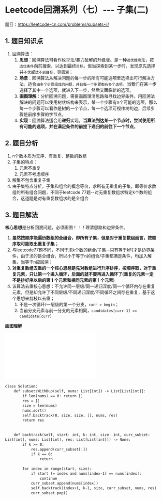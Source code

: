 <h1>Leetcode回溯系列（七）--- 子集(二)</h1>

题目：<https://leetcode-cn.com/problems/subsets-ii/>

<h2>1. 题目知识点</h2>

1. 回溯算法：
    1. **思想**：回溯算法可看作枚举法/暴力破解的升级版。是一种`选优搜索`法，按`选优条件`向前搜索，以达到最终`目标`。但当探索到某一步时，发现原先选择并`不优`或`达不到目标`，则`回溯`；
    2. **场景**：回溯算法从解决问题的每一步的所有可能选项里选择出可行解决方法，适合`由多个步骤组成的问题，并且每一个步骤都有多个选项`。当我们在某一步选择了其中一个选项，就进入下一步，然后又面临新的选项。
    3. **画图理解**：分析回溯问题，需要画图理清思路和寻找边界条件。用回溯法解决的问题可以使用树状结构来表示，某一个步骤有n个可能的选项，那么每一个步骤可以看作是树的一个节点，每一个选项可视作树的边，后续步骤是前序步骤的字节点。
    4. **实现**：回溯算法适合用**递归**实现。**当算法到达某一个节点时，尝试使用所有可能的选项，并在满足条件的前提下递归的前往下一个节点**。


<h2>2. 题目分析</h2>

1. n个数本质为无序、有重复、整数的数组
2. 子集的特点：
    1. 元素不重复
    2. 元素不考虑顺序
3. 解集不包含重复子集
4. 由子集特点分析，子集和组合的概念等价，求所有无重复的子集，即等价求数组的所有组合问题，不同于leetcode 77题--对无重复数组求特定k个数的组合，这道题是对有重复数组求的是全组合

<h2>3. 题目解法</h2>

**核心思想**是分析回溯问题，必须画图！！！理清思路和边界条件。

1. **虽然按顺序能遍历数组的全组合，即所有子集，但是对于重复数组而言，按顺序取可能取出重复子集；**
2. 与leetcode77题不同，不同于求k个数的组合/子集--只有等于k时才是边界条件，由于求的是全组合，所以小于等于n的组合/子集都满足条件，均加入解集，当等于n应回溯；
3. **对重复数组去重的一个核心思想是先对数组进行升序排序，按顺序取，对于重复元素，只让第一个进入循环，后面的就不要再进入循环了(重复的元素一定不是排好序以后的第 1 个元素和相同元素的第 1 个元素)**
4. 该算法去重核心思想：不允许同一层级/同一递归深度/同一个循环内存在重复元素，但是却允许了不同层级/不同递归深度/不同循环之间存在重复，基于这个思想来剪枝以去重；
    1. 不是一次循环/一层级的第一个分支，`curr > begin`；
    2. 当前分支元素与前一分支的元素相同，`candidates[curr-1] == candidate[curr]`

**画图理解**

![](../media/lc0090-子集二.pdf)


```
class Solution:
    def subsetsWithDup(self, nums: List[int]) -> List[List[int]]:
        if len(nums) == 0: return []
        res = []
        size = len(nums)
        nums.sort()
        self.backtrack(0, size, size, [], nums, res)
        return res

    
    def backtrack(self, start: int, k: int, size: int, curr_subset: List[int], nums: List[int], res: List[List[int]]) -> None:
        if k >= 0:
            res.append(curr_subset[:])
            if k == 0:
                return
        
        for index in range(start, size):
            if start != index and nums[index-1] == nums[index]:
                continue
            curr_subset.append(nums[index])
            self.backtrack(index+1, k-1, size, curr_subset, nums, res)
            curr_subset.pop()
```
